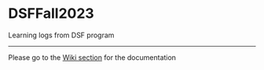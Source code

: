 # DSFFall2023
Learning logs from DSF program
***
Please go to the [Wiki section](https://github.com/jenniferk1/DSFFall2023/wiki) for the documentation
